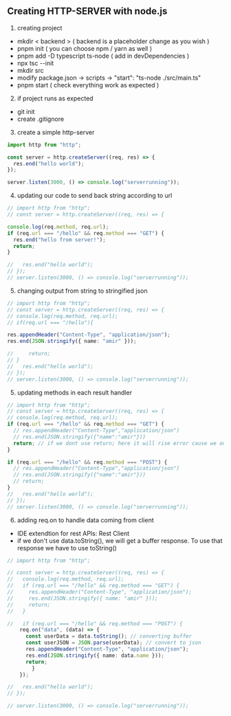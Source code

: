## Creating HTTP-SERVER with node.js

1. creating project

- mkdir < backend > ( backend is a placeholder change as you wish )
- pnpm init ( you can choose npm / yarn as well )
- pnpm add -D typescript ts-node ( add in devDependencies )
- npx tsc --init
- mkdir src
- modify package.json -> scripts -> "start": "ts-node ./src/main.ts"
- pnpm start ( check everything work as expected )

2. if project runs as expected

- git init
- create .gitignore

3. create a simple http-server

```ts
import http from "http";

const server = http.createServer((req, res) => {
  res.end("hello world");
});

server.listen(3000, () => console.log("serverrunning"));
```

4. updating our code to send back string according to url

```ts
// import http from "http";
// const server = http.createServer((req, res) => {

console.log(req.method, req.url);
if (req.url === "/hello" && req.method === "GET") {
  res.end("hello from server!");
  return;
}

//   res.end("hello world");
// });
// server.listen(3000, () => console.log("serverrunning"));
```

5. changing output from string to stringified json

```ts
// import http from "http";
// const server = http.createServer((req, res) => {
// console.log(req.method, req.url);
// if(req.url === "/hello"){

res.appendHeader("Content-Type", "application/json");
res.end(JSON.stringify({ name: "amir" }));

//     return;
// }
//   res.end("hello world");
// });
// server.listen(3000, () => console.log("serverrunning"));
```

5. updating methods in each result handler

```ts
// import http from "http";
// const server = http.createServer((req, res) => {
// console.log(req.method, req.url);
if (req.url === "/hello" && req.method === "GET") {
  // res.appendHeader("Content-Type","application/json")
  // res.end(JSON.stringify({"name":"amir"}))
  return; // if we dont use return; here it will rise error cause we only can use res.end once.
}

if (req.url === "/hello" && req.method === "POST") {
  // res.appendHeader("Content-Type","application/json")
  // res.end(JSON.stringify({"name":"amir"}))
  // return;
}
//   res.end("hello world");
// });
// server.listen(3000, () => console.log("serverrunning"));
```

6. adding req.on to handle data coming from client

- IDE extendtion for rest APIs: Rest Client
- if we don't use data.toString(), we will get a buffer response. To use that response we have to use toString()

```ts
// import http from "http";

// const server = http.createServer((req, res) => {
//   console.log(req.method, req.url);
//   if (req.url === "/hello" && req.method === "GET") {
//     res.appendHeader("Content-Type", "application/json");
//     res.end(JSON.stringify({ name: "amir" }));
//     return;
//   }

//   if (req.url === "/hello" && req.method === "POST") {
    req.on("data", (data) => {
      const userData = data.toString(); // converting buffer
      const userJSON = JSON.parse(userData); // convert to json
      res.appendHeader("Content-Type", "application/json");
      res.end(JSON.stringify({ name: data.name }));
      return;
        }
    });

//   res.end("hello world");
// });

// server.listen(3000, () => console.log("serverrunning"));
```
